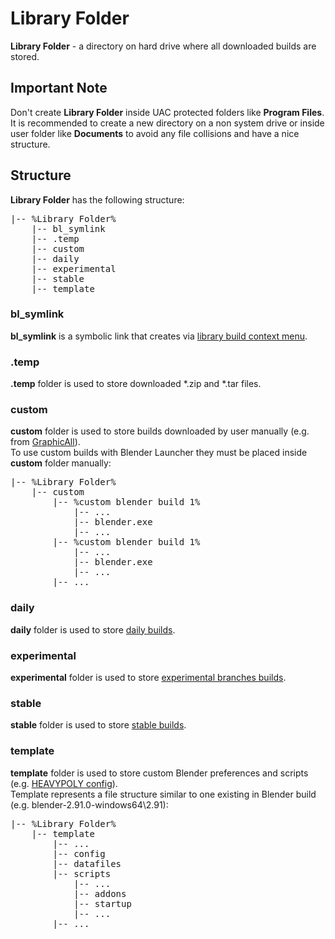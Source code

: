 # Library Folder

**Library Folder** - a directory on hard drive where all downloaded builds are stored.

## Important Note

Don't create **Library Folder** inside UAC protected folders like **Program Files**. \
It is recommended to create a new directory on a non system drive or inside user folder like **Documents** to avoid any file collisions and have a nice structure.

## Structure

**Library Folder** has the following structure:

<pre>
|-- %Library Folder%
    |-- bl_symlink
    |-- .temp
    |-- custom
    |-- daily
    |-- experimental
    |-- stable
    |-- template
</pre>

### bl_symlink

**bl_symlink** is a symbolic link that creates via [library build context menu](User-Interface#library-build-context-menu).

### .temp

**.temp** folder is used to store downloaded *.zip and *.tar files.

### custom

**custom** folder is used to store builds downloaded by user manually (e.g. from [GraphicAll](https://blender.community/c/graphicall/)). \
To use custom builds with Blender Launcher they must be placed inside **custom** folder manually:

<pre>
|-- %Library Folder%
    |-- custom
        |-- %custom blender build 1%
            |-- ...
            |-- blender.exe
            |-- ...
        |-- %custom blender build 1%
            |-- ...
            |-- blender.exe
            |-- ...
        |-- ...
</pre>

### daily

**daily** folder is used to store [daily builds](https://builder.blender.org/download/).

### experimental

**experimental** folder is used to store [experimental branches builds](https://builder.blender.org/download/branches/).

### stable

**stable** folder is used to store [stable builds](https://download.blender.org/release/).

### template

**template** folder is used to store custom Blender preferences and scripts (e.g. [HEAVYPOLY config](https://github.com/HEAVYPOLY/HEAVYPOLY_Blender)). \
Template represents a file structure similar to one existing in Blender build (e.g. blender-2.91.0-windows64\2.91):

<pre>
|-- %Library Folder%
    |-- template
        |-- ...
        |-- config
        |-- datafiles
        |-- scripts
            |-- ...
            |-- addons
            |-- startup
            |-- ...
        |-- ...
</pre>
